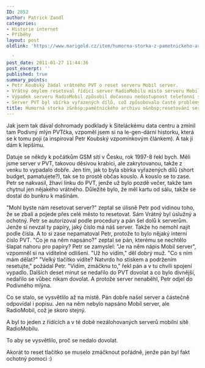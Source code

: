 ```yaml
---
ID: 2852
author: Patrick Zandl
categories:
- Historie internet
- Příběhy
layout: post
oldlink: 'https://www.marigold.cz/item/humorna-storka-z-pametnickeho-archivu-o-resetovani-serveru

  '
post_date: 2011-01-27 11:44:36
post_excerpt: ''
published: true
summary_points:
- Petr Koubský žádal vrátného PVT o reset serveru Mobil server.
- Vrátný omylem resetoval řídící server RadioMobilu místo serveru Mobil server.
- Výpadek serveru RadioMobil způsobil dočasnou nedostupnost telefonní sítě.
- Server PVT byl sbírka vyřazených dílů, což způsobovalo časté problémy.
title: Humorná storka z&nbsp;pamětnického archivu o&nbsp;resetování serverů
---
```


Jak jsem tak dával dohromady podklady k Siteláckému data centru a zmínil tam Podivný mlýn PVTčka, vzpoměl jsem si na le-gen-dární historku, která se k tomu pojí (a inspiroval Petr Koubský vzpomínkovým článkem). A tak ji dám k lepšímu. 

Datuje se někdy k počátkům GSM sítí v Česku, rok 1997-8 řekl bych. Měli jsme server v PVT, takovou děsivou krabici, ale zakrytovanou, takže z venku to vypadalo dobře. Jen tím, jak to byla sbírka vyřazených dílů (short budget, pamatujete?), tak se to prostě občas kouslo. 
A kouslo se to zase. Petr se nakvasil, žhaví línku do PVT, jenže už bylo pozdě večer, takže tam chytnul jen nějakého vrátného. Důležité bylo, že měl kartu od sálu, takže se dostal do bunkru k mašinám. 

"Mohl byste nám resetovat server?" zeptal se úlisně Petr pod vidinou toho, že se zbalí a pojede přes celé město to resetovat. Sám
Vrátný byl úslužný a ochotný. Petr se autorizoval podle procedury a pán šel dolů k serverům. Jenže si nevzal ty papíry, jaký číslo má náš server. Takže ho nemohl najít podle čísla. A to si zase nepamatoval Petr, protože to bylo nějaký interní číslo PVT. 
"Co je na něm napsáno?" zeptal se pán, kterému se nechtělo šlapat nahoru pro papíry?
Petr se zamyslel: "Je na něm nápis Mobil server", vzpomněl si na viditelné odlišení. 
"Už ho vidím," děl dobrý muž. "Co s ním mám dělat?"
"Velký tlačítko vidíte? Natvrdo ho stiskem a podržením resetujte," požádal Petr.
"Vidím, zmáčknu to," řekl pán a v tu chvíli spojení vypadlo. 
Dalších deset minut se nedařilo do PVT dovolat a co bylo divnější, nedařilo se vůbec nikam dovolat. A protože server nenaběhl, Petr odjel do Podivného mlýna. 

Co se stalo, se vysvětlilo až na místě. Pán dobře našel server a částečně odpovídal i popisu. Jen na něm nebylo napsáno Mobil server, ale RadioMobil, což je skoro stejný. 

A byl to jeden z řídících a v té době nezálohovaných serverů mobilní sítě RadioMobilu. 

To aby se vysvětlilo, proč se nedalo dovolat.   

Akorát to reset tlačítko se muselo zmáčknout pořádně, jenže pán byl fakt ochotný pomoci :)